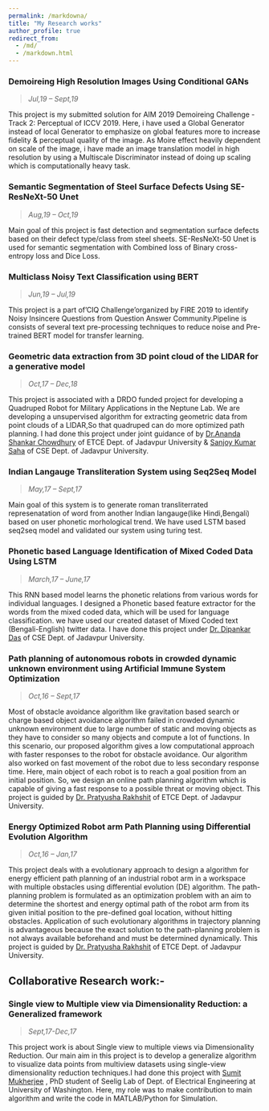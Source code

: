 ```yaml
---
permalink: /markdowna/
title: "My Research works"
author_profile: true
redirect_from: 
  - /md/
  - /markdown.html
---
```


### Demoireing High Resolution Images Using Conditional GANs
> *Jul,19 – Sept,19*

This project is my submitted solution for AIM 2019 Demoireing Challenge - Track 2: Perceptual of ICCV 2019. Here, i have used a Global Generator instead of local Generator to emphasize on global features more to increase fidelity & perceptual quality of the image. As Moire effect heavily dependent on scale of the image, i have made an image translation model in high resolution by using a Multiscale Discriminator instead of doing up scaling which is computationally heavy task. 

### Semantic Segmentation of Steel Surface Defects Using SE-ResNeXt-50 Unet
> *Aug,19 – Oct,19*

Main goal of this project is fast detection and segmentation surface defects based on their defect type/class from steel sheets. SE-ResNeXt-50 Unet is used for semantic segmentation with Combined loss of Binary cross-entropy loss and Dice Loss.

### Multiclass Noisy Text Classification using BERT
> *Jun,19 – Jul,19*

This project is a part of’CIQ Challenge’organized by FIRE 2019 to identify Noisy Insincere Questions from Question Answer Community.Pipeline is consists of several text pre-processing techniques to reduce noise and Pre-trained BERT model for transfer learning.

### Geometric data extraction from 3D point cloud of the LIDAR for a generative model
> *Oct,17 – Dec,18*

This project is associated with a DRDO funded project for developing a Quadruped Robot for Military Applications
in the Neptune Lab. We are developing a unsupervised algorithm for extracting geometric data from point clouds
of a LIDAR,So that quadruped can do more optimized path planning. I had done this project under joint guidance of  by [Dr.Ananda Shankar Chowdhury](https://sites.google.com/site/anandachowdhury/) of ETCE Dept. of  Jadavpur University & [Sanjoy Kumar Saha](https://scholar.google.co.in/citations?user=yI6xE0YAAAAJ&hl=en) of CSE Dept. of Jadavpur University.  

### Indian Langauge Transliteration System using Seq2Seq Model
> *May,17 – Sept,17*

Main goal of this system is to generate roman transliterrated represenatation of word from another Indian langauge(like Hindi,Bengali)  based on user phonetic morhological trend. We have used LSTM based seq2seq model and validated our system using turing test.

### Phonetic based Language Identification of Mixed Coded Data Using LSTM
> *March,17 – June,17*

This RNN based model learns the phonetic relations from various words for individual languages. I designed a Phonetic based feature extractor for the words from the mixed coded data, which will be used for language classification. we have used our created dataset of Mixed Coded text (Bengali-English) twitter data. I have done this project under [Dr. Dipankar Das](http://www.dasdipankar.com/) of CSE Dept. of  Jadavpur University. 

### Path planning of autonomous robots in crowded dynamic unknown environment using Artificial Immune System Optimization
> *Oct,16 – Sept,17*

Most of obstacle avoidance algorithm like gravitation based search or charge based object avoidance algorithm failed in crowded dynamic unknown environment due to large number of static and moving objects as they have to consider so many objects and compute a lot of functions. In this scenario, our proposed algorithm gives a low computational approach with faster responses to the robot for obstacle avoidance. Our algorithm also worked on fast movement of the robot due to less secondary response time. Here, main object of each robot is to reach a goal position from an initial position. So, we design an online path planning algorithm which is capable of giving a fast response to a possible threat or moving object. This project is guided by  [Dr. Pratyusha Rakhshit](https://scholar.google.co.in/citations?user=00rPoQEAAAAJ&hl=en) of ETCE Dept. of Jadavpur University.

### Energy Optimized Robot arm Path Planning using Differential Evolution Algorithm
> *Oct,16 – Jan,17*

This project deals with a evolutionary approach to design a algorithm for energy efficient path planning of an industrial robot arm in a workspace with multiple obstacles using differential evolution (DE) algorithm. The path-planning problem is formulated as an optimization problem with an aim to determine the shortest and energy optimal path of the robot arm from its given initial position to the pre-defined goal location, without hitting obstacles. Application of such evolutionary algorithms in trajectory planning is advantageous because the exact solution to the path-planning problem is not always available beforehand and must be determined dynamically. This project is guided by  [Dr. Pratyusha Rakhshit](https://scholar.google.co.in/citations?user=00rPoQEAAAAJ&hl=en) of ETCE Dept. of Jadavpur University.


## Collaborative Research work:-

### Single view to Multiple view via Dimensionality Reduction: a Generalized framework 
> *Sept,17-Dec,17*

This project work is about Single view to multiple views via Dimensionality Reduction. Our main aim in this project
is to develop a generalize algorithm to visualize data points from multiview datasets using single-view dimensionality
reduction techniques.I had done this project with [Sumit Mukherjee](https://sites.google.com/uw.edu/sumitmukherjee2/) , PhD student of Seelig Lab of Dept. of Electrical Engineering at University of Washington. Here, my role was to make contribution to main algorithm and write the code in MATLAB/Python for Simulation.

